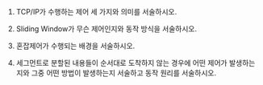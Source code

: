 1. TCP/IP가 수행하는 제어 세 가지와 의미를 서술하시오.
    
   
    

2. Sliding Window가 무슨 제어인지와 동작 방식을 서술하시오.
    

    

3. 혼잡제어가 수행되는 배경을 서술하시오.
   
   
    
    
    
4. 세그먼트로 분할된 내용들이 순서대로 도착하지 않는 경우에 어떤 제어가 발생하는지와 그중 어떤 방법이 발생하는지 서술하고 동작 원리를 서술하시오.
   
    

